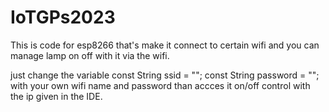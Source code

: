 # IoTGPs2023
This is code for esp8266 that's make it connect to certain wifi and you can manage lamp on off with it via the wifi.

just change the variable
const String ssid = "<Your-Wifi-Name>";
const String password = "<Your-Wifi-Password>";
with your own wifi name and password
than accces it on/off control with the ip given in the IDE.
